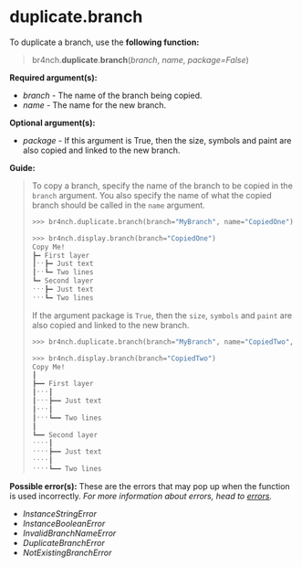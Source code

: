 # duplicate.branch

To duplicate a branch, use the **following function:**

> br4nch.**duplicate**.**branch**(*branch*, *name*, *package=False*)

**Required argument(s):**

- *branch* - The name of the branch being copied.
- *name* - The name for the new branch.

**Optional argument(s):**

- *package* - If this argument is True, then the size, symbols and paint are also copied and linked to the new branch.

**Guide:**

> To copy a branch, specify the name of the branch to be copied in the `branch` argument. You also specify the name of what the copied branch should be called in the `name` argument.
>
> ```python
> >>> br4nch.duplicate.branch(branch="MyBranch", name="CopiedOne")
> 
> >>> br4nch.display.branch(branch="CopiedOne")
> Copy Me!
> ┣━ First layer
> ┃ˑˑ┣━ Just text
> ┃ˑˑ┗━ Two lines
> ┗━ Second layer
> ˑˑˑ┣━ Just text
> ˑˑˑ┗━ Two lines
> ```
>
> If the argument package is `True`, then the `size`, `symbols` and `paint` are also copied and linked to the new branch.
>
> ```python
> >>> br4nch.duplicate.branch(branch="MyBranch", name="CopiedTwo", package=True)
> 
> >>> br4nch.display.branch(branch="CopiedTwo")
> Copy Me!
> ┃
> ┣━━ First layer
> ┃ˑˑˑ┃
> ┃ˑˑˑ┣━━ Just text
> ┃ˑˑˑ┃
> ┃ˑˑˑ┗━━ Two lines
> ┃
> ┗━━ Second layer
> ˑˑˑˑ┃
> ˑˑˑˑ┣━━ Just text
> ˑˑˑˑ┃
> ˑˑˑˑ┗━━ Two lines
> ```
>

**Possible error(s):**
These are the errors that may pop up when the function is used incorrectly.
*For more information about errors, head to [errors](../../guides/errors.md).*

- *InstanceStringError*
- *InstanceBooleanError*
- *InvalidBranchNameError*
- *DuplicateBranchError*
- *NotExistingBranchError*

